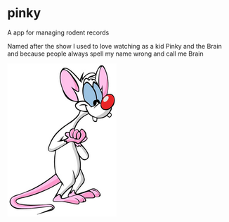 # pinky
A app for managing rodent records

Named after the show I used to love watching as a kid Pinky and the Brain and because people always spell my name wrong and call me Brain

![Pinky Logo](pinky.png)
